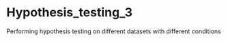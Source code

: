 # Hypothesis_testing_3
Performing hypothesis testing on different datasets with different conditions
